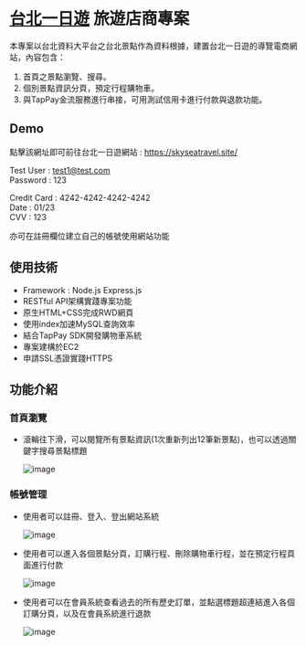 # [台北一日遊](https://skyseatravel.site/) 旅遊店商專案

本專案以台北資料大平台之台北景點作為資料根據，建置台北一日遊的導覽電商網站，內容包含：
1. 首頁之景點瀏覽、搜尋。
2. 個別景點資訊分頁，預定行程購物車。
3. 與TapPay金流服務進行串接，可用測試信用卡進行付款與退款功能。

## Demo
點擊該網址即可前往台北一日遊網站 : https://skyseatravel.site/

Test User : test1@test.com</br>
Password : 123

Credit Card : 4242-4242-4242-4242</br>
Date : 01/23</br>
CVV : 123

亦可在註冊欄位建立自己的帳號使用網站功能

## 使用技術
* Framework : Node.js Express.js
* RESTful API架構實踐專案功能
* 原生HTML+CSS完成RWD網頁
* 使用index加速MySQL查詢效率
* 結合TapPay SDK開發購物車系統
* 專案建構於EC2
* 申請SSL憑證實踐HTTPS

## 功能介紹

### 首頁瀏覽

* 滾輪往下滑，可以閱覽所有景點資訊(1次重新列出12筆新景點)，也可以透過關鍵字搜尋景點標題

  ![image](https://user-images.githubusercontent.com/73434165/121943692-6ba0a780-cd84-11eb-8f04-32423d8a6c28.png)

### 帳號管理

* 使用者可以註冊、登入、登出網站系統

  ![image](https://user-images.githubusercontent.com/73434165/121942693-5b3bfd00-cd83-11eb-864b-a6196c0b8372.png)

* 使用者可以進入各個景點分頁，訂購行程、刪除購物車行程，並在預定行程頁面進行付款

  ![image](https://user-images.githubusercontent.com/73434165/121942891-93434000-cd83-11eb-9651-d4cfcf452185.png)

* 使用者可以在會員系統查看過去的所有歷史訂單，並點選標題超連結進入各個訂購分頁，以及在會員系統進行退款

  ![image](https://user-images.githubusercontent.com/73434165/121943303-051b8980-cd84-11eb-8c63-a664e4179354.png)



